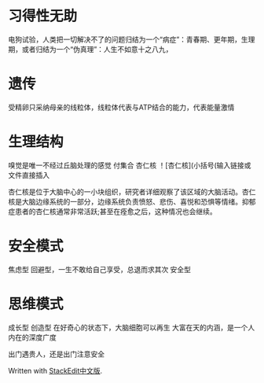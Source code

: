 
# 习得性无助

电狗试验，人类把一切解决不了的问题归结为一个“病症”：青春期、更年期，生理期，或者归结为一个“伪真理”：人生不如意十之八九，

# 遗传
受精卵只采纳母亲的线粒体，线粒体代表与ATP结合的能力，代表能量激情

# 生理结构
嗅觉是唯一不经过丘脑处理的感觉
付集合 杏仁核
！[杏仁核](小括号(输入链接或文件直接插入

杏仁核是位于大脑中心的一小块组织，研究者详细观察了该区域的大脑活动。杏仁核是大脑边缘系统的一部分，边缘系统负责愤怒、悲伤、喜悦和恐惧等情绪。抑郁症患者的杏仁核通常非常活跃;甚至在痊愈之后，这种情况也会继续。

# 安全模式
焦虑型
回避型，一生不敢给自己享受，总退而求其次
安全型
# 思维模式
成长型
创造型
在好奇心的状态下，大脑细胞可以再生
大富在天的内涵，是一个人内在的深度广度

出门遇贵人，还是出门注意安全
> 

Written with [StackEdit中文版](https://stackedit.cn/).
<!--stackedit_data:
eyJoaXN0b3J5IjpbODU4NDk0OTQ1LDgxMzQxMjM4NywxMzUxNz
M1MTk4XX0=
-->